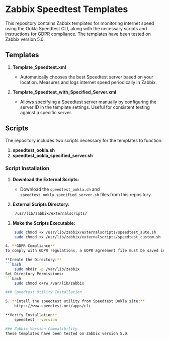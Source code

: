 # Zabbix Speedtest Templates

This repository contains Zabbix templates for monitoring internet speed using the Ookla Speedtest CLI, along with the necessary scripts and instructions for GDPR compliance. The templates have been tested on Zabbix version 5.0.

## Templates

1. **Template_Speedtest.xml**
   - Automatically chooses the best Speedtest server based on your location. Measures and logs internet speed periodically in Zabbix.

2. **Template_Speedtest_with_Specified_Server.xml**
   - Allows specifying a Speedtest server manually by configuring the server ID in the template settings. Useful for consistent testing against a specific server.

## Scripts

The repository includes two scripts necessary for the templates to function:

1. **speedtest_ookla.sh**
2. **speedtest_ookla_specified_server.sh**

### Script Installation

1. **Download the External Scripts:**
   - Download the `speedtest_ookla.sh` and `speedtest_ookla_specified_server.sh` files from this repository.

2. **External Scripts Directory:**
   ```bash
    /usr/lib/zabbix/externalscripts/

3. **Make the Scripts Executable:**
```bash
    sudo chmod +x /usr/lib/zabbix/externalscripts/speedtest_auto.sh
    sudo chmod +x /usr/lib/zabbix/externalscripts/speedtest_custom.sh

4. **GDPR Compliance**
To comply with GDPR regulations, a GDPR agreement file must be saved in a specified directory before running Speedtest.

**Create the Directory:**
```bash
    sudo mkdir -p /var/lib/zabbix
Set Directory Permissions:
```bash
    sudo chmod o+rw /var/lib/zabbix

### Speedtest Utility Installation

5. **Intall the speedtest utility from Speedtest Ookla site:**
    https://www.speedtest.net/apps/cli

**Verify Installation**
    speedtest --version

### Zabbix Version Compatibility
These templates have been tested on Zabbix version 5.0.
